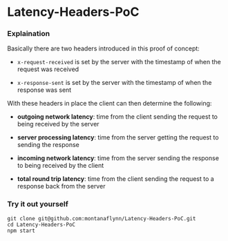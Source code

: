 # Latency-Headers-PoC

### Explaination

Basically there are two headers introduced in this proof of concept:

- `x-request-received` is set by the server with the timestamp of when the request was received

- `x-response-sent` is set by the server with the timestamp of when the response was sent

With these headers in place the client can then determine the following:

- **outgoing network latency**: time from the client sending the request to being received by the server

- **server processing latency**: time from the server getting the request to sending the response

- **incoming network latency**: time from the server sending the response to being received by the client

- **total round trip latency**: time from the client sending the request to a response back from the server

### Try it out yourself

```shell
git clone git@github.com:montanaflynn/Latency-Headers-PoC.git
cd Latency-Headers-PoC
npm start
```